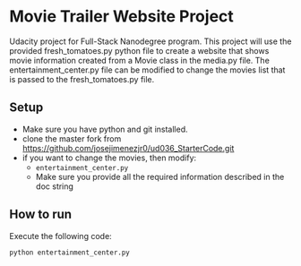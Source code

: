 # Movie Trailer Website Project

Udacity project for Full-Stack Nanodegree program.
This project will use the provided fresh_tomatoes.py
python file to create a website that shows movie information
created from a Movie class in the media.py file.
The entertainment_center.py file can be modified to change
the movies list that is passed to the fresh_tomatoes.py file.

## Setup

- Make sure you have python and git installed.
- clone the master fork from https://github.com/josejimenezjr0/ud036_StarterCode.git
- if you want to change the movies, then modify:
    - `entertainment_center.py`
    - Make sure you provide all the required information described in the doc string

## How to run

Execute the following code:

```
python entertainment_center.py

```
